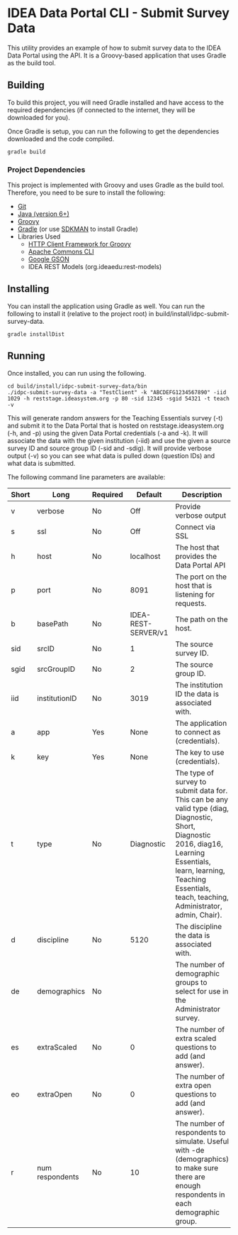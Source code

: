 # IDEA Data Portal CLI - Submit Survey Data

This utility provides an example of how to submit survey data to the IDEA Data Portal using the API. It is a Groovy-based application
that uses Gradle as the build tool.

## Building

To build this project, you will need Gradle installed and have access to the required dependencies (if connected to the
internet, they will be downloaded for you).

Once Gradle is setup, you can run the following to get the dependencies downloaded and the code compiled.
```
gradle build
```

### Project Dependencies
This project is implemented with Groovy and uses Gradle as the build tool. Therefore, you need to be sure to install
the following:
* [Git](http://git-scm.com/downloads)
* [Java (version 6+)](http://www.oracle.com/technetwork/java/javase/downloads/index.html)
* [Groovy](http://groovy-lang.org/)
* [Gradle](http://gradle.org/installation) (or use [SDKMAN](http://sdkman.io/) to install Gradle)
* Libraries Used
  * [HTTP Client Framework for Groovy](http://mvnrepository.com/artifact/org.codehaus.groovy.modules.http-builder/http-builder)
  * [Apache Commons CLI](http://mvnrepository.com/artifact/commons-cli/commons-cli)
  * [Google GSON](http://mvnrepository.com/artifact/com.google.code.gson/gson)
  * IDEA REST Models (org.ideaedu:rest-models)

## Installing

You can install the application using Gradle as well. You can run the following to install it (relative to the project root)
in build/install/idpc-submit-survey-data.
```
gradle installDist
```

## Running

Once installed, you can run using the following.
```
cd build/install/idpc-submit-survey-data/bin
./idpc-submit-survey-data -a "TestClient" -k "ABCDEFG1234567890" -iid 1029 -h reststage.ideasystem.org -p 80 -sid 12345 -sgid 54321 -t teach -v
```
This will generate random answers for the Teaching Essentials survey (-t) and submit it to the Data Portal that is hosted on
reststage.ideasystem.org (-h, and -p) using the given Data Portal credentials (-a and -k). It will associate the data with the
given institution (-iid) and use the given a source survey ID and source group ID (-sid and -sdig). It will provide verbose output (-v)
so you can see what data is pulled down (question IDs) and what data is submitted.

The following command line parameters are available:

Short | Long             | Required | Default             | Description
------|------------------|----------|---------------------|------------
v     | verbose          | No       | Off                 | Provide verbose output
s     | ssl              | No       | Off                 | Connect via SSL
h     | host             | No       | localhost           | The host that provides the Data Portal API
p     | port             | No       | 8091                | The port on the host that is listening for requests.
b     | basePath         | No       | IDEA-REST-SERVER/v1 | The path on the host.
sid   | srcID            | No       | 1                   | The source survey ID.
sgid  | srcGroupID       | No       | 2                   | The source group ID.
iid   | institutionID    | No       | 3019                | The institution ID the data is associated with.
a     | app              | Yes      | None                | The application to connect as (credentials).
k     | key              | Yes      | None                | The key to use (credentials).
t     | type             | No       | Diagnostic          | The type of survey to submit data for. This can be any valid type (diag, Diagnostic, Short, Diagnostic 2016, diag16, Learning Essentials, learn, learning, Teaching Essentials, teach, teaching, Administrator, admin, Chair).
d     | discipline       | No       | 5120                | The discipline the data is associated with.
de    | demographics     | No       |                     | The number of demographic groups to select for use in the Administrator survey.
es    | extraScaled      | No       | 0                   | The number of extra scaled questions to add (and answer).
eo    | extraOpen        | No       | 0                   | The number of extra open questions to add (and answer).
r     | num respondents  | No       | 10                  | The number of respondents to simulate.  Useful with -de (demographics) to make sure there are enough respondents in each demographic group.
 